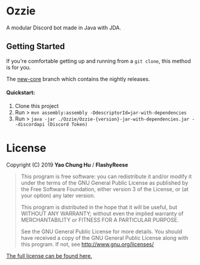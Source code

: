 # Ozzie
A modular Discord bot made in Java with JDA.
 
## Getting Started

If you're comfortable getting up and running from a `git clone`, this method is for you.

The [new-core](https://github.com/FlashyReese/Ozzie/tree/new-core) branch which contains the nightly releases.

#### Quickstart:
1. Clone this project
2. Run > `mvn assembly:assembly -DdescriptorId=jar-with-dependencies`
4. Run > `java -jar ./Ozzie/Ozzie-{version}-jar-with-dependencies.jar --discordapi (Discord Token)`

# License

Copyright (C) 2019 **Yao Chung Hu** / **FlashyReese**

>This program is free software: you can redistribute it and/or modify it under the terms of the GNU General Public License
>as published by the Free Software Foundation, either version 3 of the License, or (at your option) any later version. 
>                                                   
>This program is distributed in the hope that it will be useful, but WITHOUT ANY WARRANTY; 
>without even the implied warranty of MERCHANTABILITY or FITNESS FOR A PARTICULAR PURPOSE. 
>                                                   
>See the GNU General Public License for more details. 
>You should have received a copy of the GNU General Public License along with this program. If not, see http://www.gnu.org/licenses/

[The full license can be found here.](https://github.com/FlashyReese/Ozzie/blob/master/LICENSE)